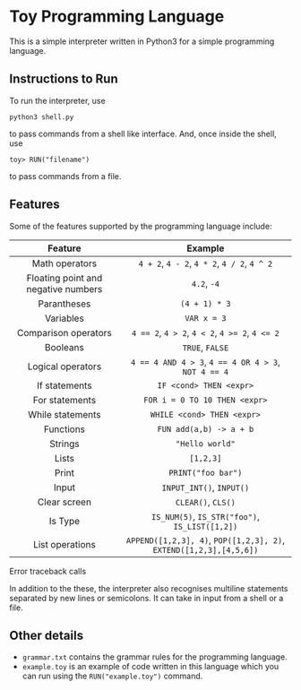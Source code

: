 # Toy Programming Language #

This is a simple interpreter written in Python3 for a simple programming language. 

## Instructions to Run ##

To run the interpreter, use
``` 
python3 shell.py
```
to pass commands from a shell like interface. And, once inside the shell, use
```
toy> RUN("filename")
```
to pass commands from a file.

## Features ##

Some of the features supported by the programming language include:

Feature       | Example
:---:         | :---:
Math operators  | `4 + 2`, `4 - 2`, `4 * 2`, `4 / 2`, `4 ^ 2`
Floating point  and negative numbers | `4.2`, `-4`
Parantheses | `(4 + 1) * 3`
Variables | `VAR x = 3`
Comparison operators | `4 == 2`, `4 > 2`, `4 < 2`, `4 >= 2`, `4 <= 2`
Booleans | `TRUE`, `FALSE`
Logical operators | `4 == 4 AND 4 > 3`, `4 == 4 OR 4 > 3`, `NOT 4 == 4`
If statements | `IF <cond> THEN <expr>`
For statements | `FOR i = 0 TO 10 THEN <expr>`
While statements | `WHILE <cond> THEN <expr>`
Functions | `FUN add(a,b) -> a + b`
Strings | `"Hello world"`
Lists | `[1,2,3]`
Print | `PRINT("foo bar")`
Input | `INPUT_INT()`, `INPUT()`
Clear screen | `CLEAR()`, `CLS()`
Is Type | `IS_NUM(5)`, `IS_STR("foo")`, `IS_LIST([1,2])`
List operations | `APPEND([1,2,3], 4)`, `POP([1,2,3], 2)`, `EXTEND([1,2,3],[4,5,6])`
Error traceback calls

In addition to the these, the interpreter also recognises multiline statements separated by new lines or semicolons. It can take in input from a shell or a file.

## Other details ##

* `grammar.txt` contains the grammar rules for the programming language.
* `example.toy` is an example of code written in this language which you can run using the `RUN("example.toy")` command.



